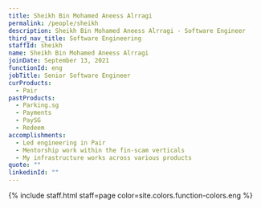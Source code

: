 ```yaml
---
title: Sheikh Bin Mohamed Aneess Alrragi
permalink: /people/sheikh
description: Sheikh Bin Mohamed Aneess Alrragi - Software Engineer
third_nav_title: Software Engineering
staffId: sheikh
name: Sheikh Bin Mohamed Aneess Alrragi
joinDate: September 13, 2021
functionId: eng
jobTitle: Senior Software Engineer
curProducts:
  - Pair
pastProducts:
  - Parking.sg
  - Payments
  - PaySG
  - Redeem
accomplishments:
  - Led engineering in Pair
  - Mentorship work within the fin-scam verticals
  - My infrastructure works across various products
quote: ""
linkedinId: ""
---
```


{% include staff.html staff=page color=site.colors.function-colors.eng %}

